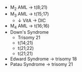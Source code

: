 - M<sub>2</sub> AML  $\rightarrow$ t(8;21)
- M<sub>3</sub> AML  $\rightarrow$ t(15;17)
	- $\downarrow$ VitA  $\rightarrow$ DIC
- M<sub>4</sub> AML  $\rightarrow$ t(16;16)
- Down's Syndrome
	- Trisomy 21
	- t(14;21)
	- t(21;22)
	- t(21;21)
- Edward Syndrome  $\rightarrow$ trisomy 18
- Patau Syndrome  $\rightarrow$ trisomy 21